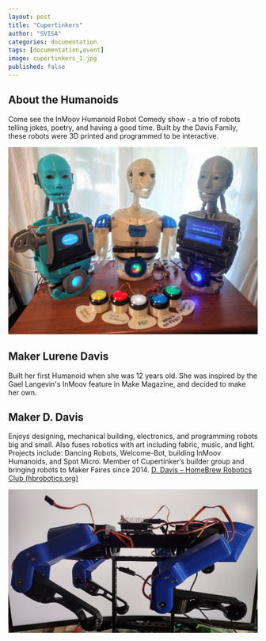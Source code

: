 ```yaml
---
layout: post
title: "Cupertinkers"
author: "SVISA"
categories: documentation
tags: [documentation,event]
image: cupertinkers_1.jpg
published: false
---
```




## About the Humanoids
Come see the InMoov Humanoid Robot Comedy show - a trio of robots telling jokes, poetry, and having a good time.  Built by the Davis Family, these robots were 3D printed and programmed to be interactive. 

![](/assets/img/cupertinkers_2.jpg)

## Maker Lurene Davis

Built her first Humanoid when she was 12 years old.  She was inspired by the Gael Langevin's InMoov feature in Make Magazine, and decided to make her own.

## Maker D. Davis
Enjoys designing, mechanical building, electronics, and programming robots big and small.  Also fuses robotics with art including fabric, music, and light.  Projects include: Dancing Robots, Welcome-Bot, building InMoov Humanoids, and Spot Micro.  Member of Cupertinker’s builder group and bringing robots to Maker Faires since 2014. [D. Davis – HomeBrew Robotics Club (hbrobotics.org)](https://www.hbrobotics.org/index.php/team/d-davis/)


![](/assets/img/cupertinkers_3.jpg)